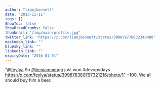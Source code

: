```yaml
---
author: "liamjbennett"
date: "2013-11-11"
tags: []
ShowToc: false
ShowBreadCrumbs: false
thumbnail: "/img/main/profile.jpg"
twitter_link: "https://x.com/liamjbennett/status/399879776632340480"
mastodon_link: ""
bluesky_link: ""
linkedin_link: ""
expiryDate: "2016-01-01"
---
```


“[@feylya](https://x.com/feylya) So [@benjammingh](https://x.com/benjammingh) just won #devopsdays https://x.com/feylya/status/399878380797321216/photo/1” +100. We all should buy him a beer.

